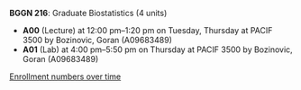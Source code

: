 **BGGN 216**: Graduate Biostatistics (4 units)

- **A00** (Lecture) at 12:00 pm–1:20 pm on Tuesday, Thursday at PACIF 3500 by Bozinovic, Goran (A09683489)
- **A01** (Lab) at 4:00 pm–5:50 pm on Thursday at PACIF 3500 by Bozinovic, Goran (A09683489)

[Enrollment numbers over time](./BGGN216.tsv)
